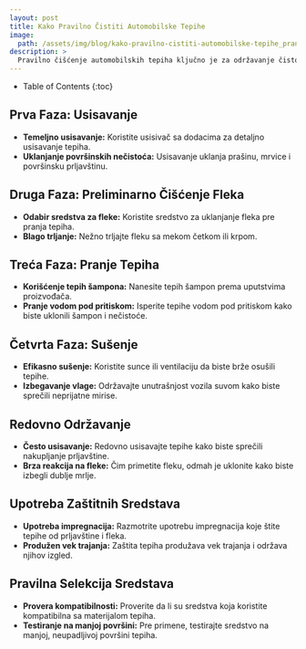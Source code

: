 ```yaml
---
layout: post
title: Kako Pravilno Čistiti Automobilske Tepihe
image: 
  path: /assets/img/blog/kako-pravilno-cistiti-automobilske-tepihe_pranje-auta-ba.png
description: >
  Pravilno čišćenje automobilskih tepiha ključno je za održavanje čistoće i svežine unutrašnjosti vašeg vozila. PranjeAutа.ba vam donosi korake za efikasno čišćenje tepiha.
---
```



- Table of Contents
{:toc}


## Prva Faza: Usisavanje

- **Temeljno usisavanje:** Koristite usisivač sa dodacima za detaljno usisavanje tepiha.
- **Uklanjanje površinskih nečistoća:** Usisavanje uklanja prašinu, mrvice i površinsku prljavštinu.

## Druga Faza: Preliminarno Čišćenje Fleka

- **Odabir sredstva za fleke:** Koristite sredstvo za uklanjanje fleka pre pranja tepiha.
- **Blago trljanje:** Nežno trljajte fleku sa mekom četkom ili krpom.

## Treća Faza: Pranje Tepiha

- **Korišćenje tepih šampona:** Nanesite tepih šampon prema uputstvima proizvođača.
- **Pranje vodom pod pritiskom:** Isperite tepihe vodom pod pritiskom kako biste uklonili šampon i nečistoće.

## Četvrta Faza: Sušenje

- **Efikasno sušenje:** Koristite sunce ili ventilaciju da biste brže osušili tepihe.
- **Izbegavanje vlage:** Održavajte unutrašnjost vozila suvom kako biste sprečili neprijatne mirise.

## Redovno Održavanje

- **Često usisavanje:** Redovno usisavajte tepihe kako biste sprečili nakupljanje prljavštine.
- **Brza reakcija na fleke:** Čim primetite fleku, odmah je uklonite kako biste izbegli dublje mrlje.

## Upotreba Zaštitnih Sredstava

- **Upotreba impregnacija:** Razmotrite upotrebu impregnacija koje štite tepihe od prljavštine i fleka.
- **Produžen vek trajanja:** Zaštita tepiha produžava vek trajanja i održava njihov izgled.

## Pravilna Selekcija Sredstava

- **Provera kompatibilnosti:** Proverite da li su sredstva koja koristite kompatibilna sa materijalom tepiha.
- **Testiranje na manjoj površini:** Pre primene, testirajte sredstvo na manjoj, neupadljivoj površini tepiha.